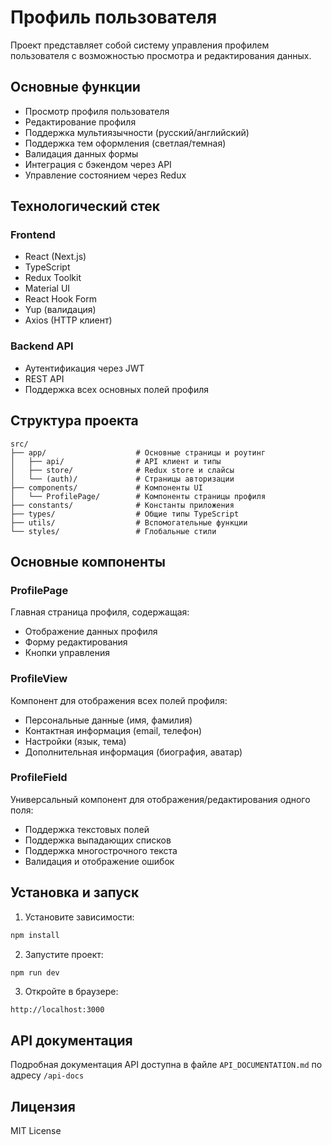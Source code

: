 # Профиль пользователя

Проект представляет собой систему управления профилем пользователя с возможностью просмотра и редактирования данных.

## Основные функции

- Просмотр профиля пользователя
- Редактирование профиля
- Поддержка мультиязычности (русский/английский)
- Поддержка тем оформления (светлая/темная)
- Валидация данных формы
- Интеграция с бэкендом через API
- Управление состоянием через Redux

## Технологический стек

### Frontend
- React (Next.js)
- TypeScript
- Redux Toolkit
- Material UI
- React Hook Form
- Yup (валидация)
- Axios (HTTP клиент)

### Backend API
- Аутентификация через JWT
- REST API
- Поддержка всех основных полей профиля

## Структура проекта

```
src/
├── app/                    # Основные страницы и роутинг
│   ├── api/                # API клиент и типы
│   ├── store/              # Redux store и слайсы
│   └── (auth)/             # Страницы авторизации
├── components/             # Компоненты UI
│   └── ProfilePage/        # Компоненты страницы профиля
├── constants/              # Константы приложения
├── types/                  # Общие типы TypeScript
├── utils/                  # Вспомогательные функции
└── styles/                 # Глобальные стили
```

## Основные компоненты

### ProfilePage
Главная страница профиля, содержащая:
- Отображение данных профиля
- Форму редактирования
- Кнопки управления

### ProfileView
Компонент для отображения всех полей профиля:
- Персональные данные (имя, фамилия)
- Контактная информация (email, телефон)
- Настройки (язык, тема)
- Дополнительная информация (биография, аватар)

### ProfileField
Универсальный компонент для отображения/редактирования одного поля:
- Поддержка текстовых полей
- Поддержка выпадающих списков
- Поддержка многострочного текста
- Валидация и отображение ошибок

## Установка и запуск

1. Установите зависимости:
```bash
npm install
```

2. Запустите проект:
```bash
npm run dev
```

3. Откройте в браузере:
```
http://localhost:3000
```

## API документация

Подробная документация API доступна в файле `API_DOCUMENTATION.md` по адресу `/api-docs`

## Лицензия

MIT License
